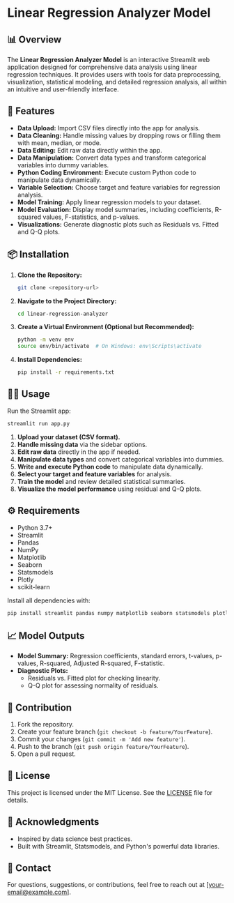 # Linear Regression Analyzer Model

## 📊 Overview

The **Linear Regression Analyzer Model** is an interactive Streamlit web application designed for comprehensive data analysis using linear regression techniques. It provides users with tools for data preprocessing, visualization, statistical modeling, and detailed regression analysis, all within an intuitive and user-friendly interface.

## 🚀 Features

- **Data Upload:** Import CSV files directly into the app for analysis.
- **Data Cleaning:** Handle missing values by dropping rows or filling them with mean, median, or mode.
- **Data Editing:** Edit raw data directly within the app.
- **Data Manipulation:** Convert data types and transform categorical variables into dummy variables.
- **Python Coding Environment:** Execute custom Python code to manipulate data dynamically.
- **Variable Selection:** Choose target and feature variables for regression analysis.
- **Model Training:** Apply linear regression models to your dataset.
- **Model Evaluation:** Display model summaries, including coefficients, R-squared values, F-statistics, and p-values.
- **Visualizations:** Generate diagnostic plots such as Residuals vs. Fitted and Q-Q plots.

## 📦 Installation

1. **Clone the Repository:**
   ```bash
   git clone <repository-url>
   ```

2. **Navigate to the Project Directory:**
   ```bash
   cd linear-regression-analyzer
   ```

3. **Create a Virtual Environment (Optional but Recommended):**
   ```bash
   python -m venv env
   source env/bin/activate  # On Windows: env\Scripts\activate
   ```

4. **Install Dependencies:**
   ```bash
   pip install -r requirements.txt
   ```

## 🏃‍♂️ Usage

Run the Streamlit app:
```bash
streamlit run app.py
```

1. **Upload your dataset (CSV format).**
2. **Handle missing data** via the sidebar options.
3. **Edit raw data** directly in the app if needed.
4. **Manipulate data types** and convert categorical variables into dummies.
5. **Write and execute Python code** to manipulate data dynamically.
6. **Select your target and feature variables** for analysis.
7. **Train the model** and review detailed statistical summaries.
8. **Visualize the model performance** using residual and Q-Q plots.

## ⚙️ Requirements

- Python 3.7+
- Streamlit
- Pandas
- NumPy
- Matplotlib
- Seaborn
- Statsmodels
- Plotly
- scikit-learn

Install all dependencies with:
```bash
pip install streamlit pandas numpy matplotlib seaborn statsmodels plotly scikit-learn
```

## 📈 Model Outputs

- **Model Summary:** Regression coefficients, standard errors, t-values, p-values, R-squared, Adjusted R-squared, F-statistic.
- **Diagnostic Plots:**
  - Residuals vs. Fitted plot for checking linearity.
  - Q-Q plot for assessing normality of residuals.

## 📝 Contribution

1. Fork the repository.
2. Create your feature branch (`git checkout -b feature/YourFeature`).
3. Commit your changes (`git commit -m 'Add new feature'`).
4. Push to the branch (`git push origin feature/YourFeature`).
5. Open a pull request.

## 📄 License

This project is licensed under the MIT License. See the [LICENSE](LICENSE) file for details.

## 🙌 Acknowledgments

- Inspired by data science best practices.
- Built with Streamlit, Statsmodels, and Python's powerful data libraries.

## 💬 Contact

For questions, suggestions, or contributions, feel free to reach out at [your-email@example.com].

